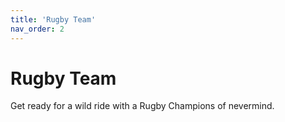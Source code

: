 ```yaml
---
title: 'Rugby Team'
nav_order: 2
---
```


# Rugby Team

Get ready for a wild ride with a Rugby Champions of nevermind.